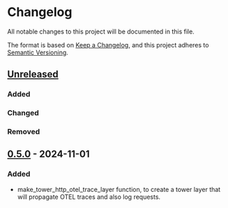 # Changelog

All notable changes to this project will be documented in this file.

The format is based on [Keep a Changelog](https://keepachangelog.com/en/1.1.0/),
and this project adheres to [Semantic Versioning](https://semver.org/spec/v2.0.0.html).

<!-- next-header -->

## [Unreleased]

### Added

### Changed

### Removed


## [0.5.0] - 2024-11-01

### Added

- make_tower_http_otel_trace_layer function, to create a tower layer that will propagate OTEL traces and also log requests.

<!-- next-url -->
[unreleased]: https://github.com/sg60/sg-rust-utils/compare/opentelemetry-tracing-utils-v0.5.0...HEAD
[0.5.0]: https://github.com/sg60/sg-rust-utils/compare/opentelemetry-tracing-utils-v0.4.2...opentelemetry-tracing-utils-v0.5.0
